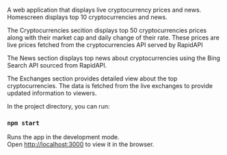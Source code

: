 A web application that displays live cryptocurrency prices and news.
Homescreen displays top 10 cryptocurrencies and news.

The Cryptocurrencies secition displays top 50 cryptocurrencies prices along with their market cap and daily change of their rate.
These prices are live prices fetched from the cryptocurrencies API served by RapidAPI

The News section displays top news about cryptocurrencies using the Bing Search API sourced from RapidAPI.

The Exchanges section provides detailed view about the top cryptocurrencies. The data is fetched from the live exchanges to provide updated information to viewers.



In the project directory, you can run:

### `npm start`

Runs the app in the development mode.\
Open [http://localhost:3000](http://localhost:3000) to view it in the browser.
